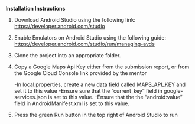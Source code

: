 **Installation Instructions**

1. Download Android Studio using the following link: https://developer.android.com/studio
2. Enable Emulators on Android Studio using the following guide: https://developer.android.com/studio/run/managing-avds
3. Clone the project into an appropriate folder.
4. Copy a Google Maps Api Key either from the submission report, or from the Google Cloud Console link provided by the mentor

    -In local.properties, create a new data field called MAPS_API_KEY and set it to this value 
    -Ensure sure that the “current_key” field in google-services.json is set to this value.
    -Ensure that the the “android:value” field in AndroidManifest.xml is set to this value.
6. Press the green Run button in the top right of Android Studio to run
